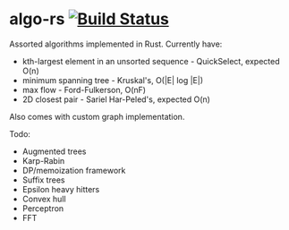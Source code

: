 algo-rs [![Build Status](https://travis-ci.org/willcrichton/algo-rs/builds)](https://travis-ci.org/willcrichton/algo-rs.svg)
=======

Assorted algorithms implemented in Rust. Currently have:
* kth-largest element in an unsorted sequence - QuickSelect, expected O(n)
* minimum spanning tree - Kruskal's, O(|E| log |E|)
* max flow - Ford-Fulkerson, O(nF)
* 2D closest pair - Sariel Har-Peled's, expected O(n)

Also comes with custom graph implementation.

Todo:
* Augmented trees
* Karp-Rabin
* DP/memoization framework
* Suffix trees
* Epsilon heavy hitters
* Convex hull
* Perceptron
* FFT
